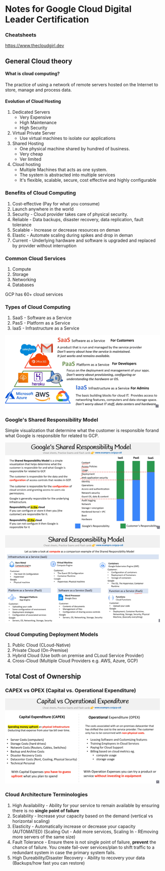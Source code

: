 # Notes for Google Cloud Digital Leader Certification

### Cheatsheets
https://www.thecloudgirl.dev


## General Cloud theory
#### What is cloud computing?
The practice of using a network of remote servers hosted on the Internet to store, manage and process data.

#### Evolution of Cloud Hosting
1. Dedicated Servers
    - Very Expensive
    - High Maintenance
    - High Security
2. Virtual Private Server
    - Use virtual machines to isolate our applications
3. Shared Hosting
    - One physical machine shared by hundred of business.
    - Very cheap
    - Ver limited
4. Cloud hosting
    - Multiple Machines that acts as one system.
    - The system is abstracted into multiple services
    - It's flexible, scalable, secure, cost effective and highly configurable


### Benefits of Cloud Computing
1. Cost-effective (Pay for what you consume)
2. Launch anywhere in the world
3. Security - Cloud provider takes care of physical security.
4. Reliable - Data backups, disaster recovery, data replication, fault tolerance
5. Scalable - Increase or decrease resources on deman
6. Elastic - Automate scaling during spikes and drop in deman
7. Current - Underlying hardware and software is upgraded and replaced by provider without interruption

### Common Cloud Services
1. Compute
2. Storage
3. Networking
4. Databases

GCP has 60+ cloud services

### Types of Cloud Computing
1. SaaS - Software as a Service
2. PasS - Platform as a Service
3. IaaS - Infrastructure as a Service

![Types of Cloud Computing](./media/tyoes-of-cloud-computing.PNG)

### Google's Shared Responsibility Model
Simple visualization that determine what the customer is responsible forand what Google is responsible for related to GCP.

![Google Cloud Responsibility Model](./media/google-shared-responsibility-model.PNG)

![Google Cloud Responsibility Model](./media/gcp-shared-responsibility-model-2.PNG)


### Cloud Computing Deployment Models
1. Public Cloud (CLoud-Native)
2. Private Cloud (On-Premise)
3. Hybrid Cloud (Use both on premise and CLoud Service Provider)
4. Cross-Cloud (Multiple Cloud Providers e.g. AWS, Azure, GCP)

## Total Cost of Ownership
### CAPEX vs OPEX (Capital vs. Operational Expenditure)
![Capital vs operational Expenses](./media/capital-vs-operational-expenses.PNG)

### Cloud Architecture Terminologies
1. High Availability - Ability for your service to remain available by ensuring there is no **single point of failure**
2. Scalability - Increase your capacity based on the demand (vertical vs horizontal scaling)
3. Elasticity - Automatically increase or decrease your capacity (AUTOMATED) (Scaling Out - Add more services, Scaling In - REmoving more servers of the same size)
4. Fault Tolerance - Ensure there is not single point of failure, **prevent** the chance of failure. You create fail-over services/plan to shift traffic to a redundant system in case the primary system fails.
5. High Dureability/Disaster Recovery - Ability to recovery your data (Backups/how fast you can restore)

